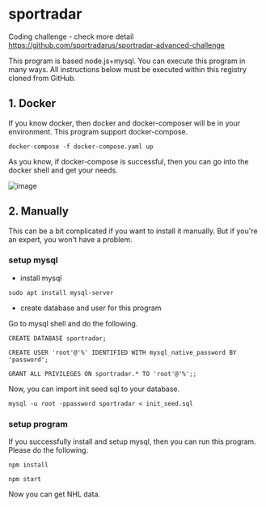 # sportradar

Coding challenge - check more detail https://github.com/sportradarus/sportradar-advanced-challenge

This program is based node.js+mysql.
You can execute this program in many ways.
All instructions below must be executed within this registry cloned from GitHub.

## 1. Docker
If you know docker, then docker and docker-composer will be in your environment.
This program support docker-compose.

`docker-compose -f docker-compose.yaml up`

As you know, if docker-compose is successful, then you can go into the docker shell and get your needs.

![image](https://user-images.githubusercontent.com/43288800/232275073-079c5fe9-a28d-46ed-bcea-f47022add61a.png)

## 2. Manually
This can be a bit complicated if you want to install it manually.
But if you're an expert, you won't have a problem.


### setup mysql

- install mysql

`sudo apt install mysql-server`


- create database and user for this program

Go to mysql shell and do the following.

`CREATE DATABASE sportradar;`

`CREATE USER 'root'@'%' IDENTIFIED WITH mysql_native_password BY 'password';`

`GRANT ALL PRIVILEGES ON sportradar.* TO 'root'@'%';;`

Now, you can import init seed sql to your database.

`mysql -u root -ppassword sportradar < init_seed.sql`

### setup program
If you successfully install and setup mysql, then you can run this program.
Please do the following.

`npm install`

`npm start`

Now you can get NHL data.
